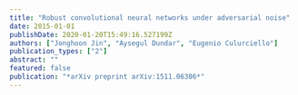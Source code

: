 ```yaml
---
title: "Robust convolutional neural networks under adversarial noise"
date: 2015-01-01
publishDate: 2020-01-20T15:49:16.527199Z
authors: ["Jonghoon Jin", "Aysegul Dundar", "Eugenio Culurciello"]
publication_types: ["2"]
abstract: ""
featured: false
publication: "*arXiv preprint arXiv:1511.06306*"
---
```


